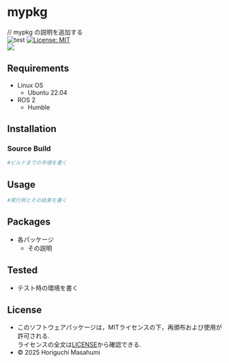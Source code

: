 # mypkg
// mypkg の説明を追加する \
![test](https://github.com/HorigutiStudent/mypkg/actions/workflows/test.yml/badge.svg)
[![License: MIT](https://img.shields.io/badge/License-MIT-yellow.svg)](https://opensource.org/licenses/MIT) \
<img src="https://img.shields.io/badge/-Python-F9DC3E.svg?logo=python&style=flat">
## Requirements


- Linux OS
  - Ubuntu 22.04 
- ROS 2
  - Humble

## Installation 
### Source Build
```sh
#ビルドまでの手順を書く
```
## Usage
```sh
#実行例とその結果を書く
```
## Packages
- 各パッケージ
  - その説明

## Tested
- テスト時の環境を書く

## License
- このソフトウェアパッケージは，MITライセンスの下，再頒布および使用が許可される. \
ライセンスの全文は[LICENSE](https://github.com/HorigutiStudent/mypkg/tree/dev?tab=License-1-ov-file)から確認できる.
- © 2025 Horiguchi Masahumi 